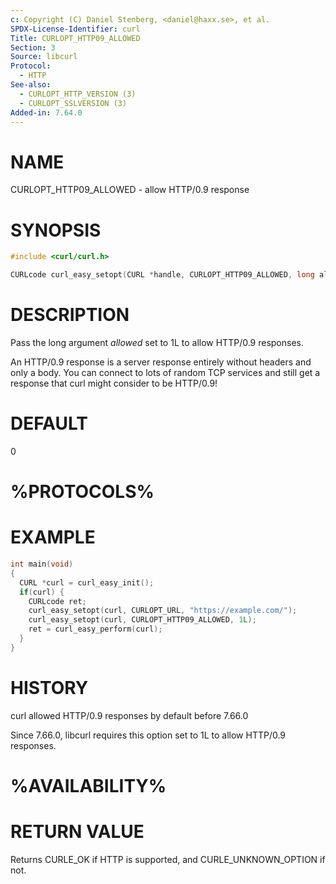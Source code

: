 ```yaml
---
c: Copyright (C) Daniel Stenberg, <daniel@haxx.se>, et al.
SPDX-License-Identifier: curl
Title: CURLOPT_HTTP09_ALLOWED
Section: 3
Source: libcurl
Protocol:
  - HTTP
See-also:
  - CURLOPT_HTTP_VERSION (3)
  - CURLOPT_SSLVERSION (3)
Added-in: 7.64.0
---
```


# NAME

CURLOPT_HTTP09_ALLOWED - allow HTTP/0.9 response

# SYNOPSIS

~~~c
#include <curl/curl.h>

CURLcode curl_easy_setopt(CURL *handle, CURLOPT_HTTP09_ALLOWED, long allowed);
~~~

# DESCRIPTION

Pass the long argument *allowed* set to 1L to allow HTTP/0.9 responses.

An HTTP/0.9 response is a server response entirely without headers and only a
body. You can connect to lots of random TCP services and still get a response
that curl might consider to be HTTP/0.9!

# DEFAULT

0

# %PROTOCOLS%

# EXAMPLE

~~~c
int main(void)
{
  CURL *curl = curl_easy_init();
  if(curl) {
    CURLcode ret;
    curl_easy_setopt(curl, CURLOPT_URL, "https://example.com/");
    curl_easy_setopt(curl, CURLOPT_HTTP09_ALLOWED, 1L);
    ret = curl_easy_perform(curl);
  }
}
~~~

# HISTORY

curl allowed HTTP/0.9 responses by default before 7.66.0

Since 7.66.0, libcurl requires this option set to 1L to allow HTTP/0.9
responses.

# %AVAILABILITY%

# RETURN VALUE

Returns CURLE_OK if HTTP is supported, and CURLE_UNKNOWN_OPTION if not.

